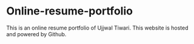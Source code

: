 # Online-resume-portfolio
This is an online resume portfolio of Ujjwal Tiwari. This website is hosted and powered by Github.
